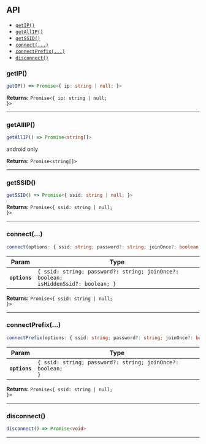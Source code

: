 ## API

<docgen-index>

* [`getIP()`](#getip)
* [`getAllIP()`](#getallip)
* [`getSSID()`](#getssid)
* [`connect(...)`](#connect)
* [`connectPrefix(...)`](#connectprefix)
* [`disconnect()`](#disconnect)

</docgen-index>

<docgen-api>
<!--Update the source file JSDoc comments and rerun docgen to update the docs below-->

### getIP()

```typescript
getIP() => Promise<{ ip: string | null; }>
```

**Returns:** <code>Promise&lt;{ ip: string | null; }&gt;</code>

--------------------


### getAllIP()

```typescript
getAllIP() => Promise<string[]>
```

android only

**Returns:** <code>Promise&lt;string[]&gt;</code>

--------------------


### getSSID()

```typescript
getSSID() => Promise<{ ssid: string | null; }>
```

**Returns:** <code>Promise&lt;{ ssid: string | null; }&gt;</code>

--------------------


### connect(...)

```typescript
connect(options: { ssid: string; password?: string; joinOnce?: boolean; isHiddenSsid?: boolean; }) => Promise<{ ssid: string | null; }>
```

| Param         | Type                                                                                          |
| ------------- | --------------------------------------------------------------------------------------------- |
| **`options`** | <code>{ ssid: string; password?: string; joinOnce?: boolean; isHiddenSsid?: boolean; }</code> |

**Returns:** <code>Promise&lt;{ ssid: string | null; }&gt;</code>

--------------------


### connectPrefix(...)

```typescript
connectPrefix(options: { ssid: string; password?: string; joinOnce?: boolean; }) => Promise<{ ssid: string | null; }>
```

| Param         | Type                                                                  |
| ------------- | --------------------------------------------------------------------- |
| **`options`** | <code>{ ssid: string; password?: string; joinOnce?: boolean; }</code> |

**Returns:** <code>Promise&lt;{ ssid: string | null; }&gt;</code>

--------------------


### disconnect()

```typescript
disconnect() => Promise<void>
```

--------------------

</docgen-api>
